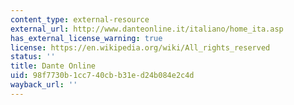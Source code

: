 ```yaml
---
content_type: external-resource
external_url: http://www.danteonline.it/italiano/home_ita.asp
has_external_license_warning: true
license: https://en.wikipedia.org/wiki/All_rights_reserved
status: ''
title: Dante Online
uid: 98f7730b-1cc7-40cb-b31e-d24b084e2c4d
wayback_url: ''
---
```

